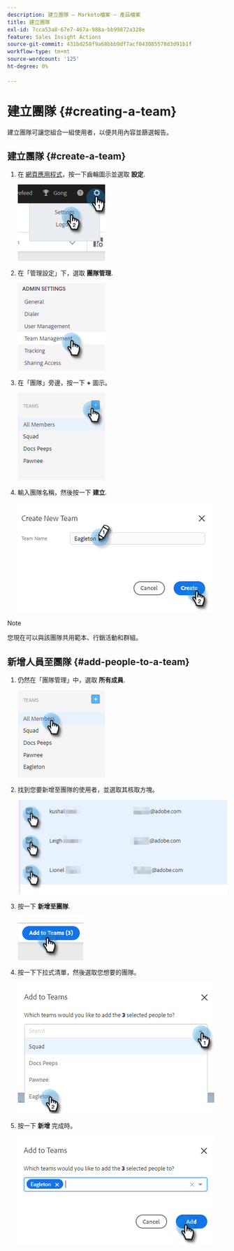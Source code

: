 ```yaml
---
description: 建立團隊 — Marketo檔案 — 產品檔案
title: 建立團隊
exl-id: 7cca53a8-67e7-467a-988a-bb99872a328e
feature: Sales Insight Actions
source-git-commit: 431bd258f9a68bbb9df7acf043085578d3d91b1f
workflow-type: tm+mt
source-wordcount: '125'
ht-degree: 0%

---
```


# 建立團隊 {#creating-a-team}

建立團隊可讓您組合一組使用者，以便共用內容並篩選報告。

## 建立團隊 {#create-a-team}

1. 在 [網頁應用程式](https://toutapp.com/login)，按一下齒輪圖示並選取 **設定**.

   ![](assets/creating-a-team-1.png)

1. 在「管理設定」下，選取 **團隊管理**.

   ![](assets/creating-a-team-2.png)

1. 在「團隊」旁邊，按一下 **+** 圖示。

   ![](assets/creating-a-team-3.png)

1. 輸入團隊名稱，然後按一下 **建立**.

   ![](assets/creating-a-team-4.png)

>[!NOTE]
>
>您現在可以與該團隊共用範本、行銷活動和群組。

## 新增人員至團隊 {#add-people-to-a-team}

1. 仍然在「團隊管理」中，選取 **所有成員**.

   ![](assets/creating-a-team-5.png)

1. 找到您要新增至團隊的使用者，並選取其核取方塊。

   ![](assets/creating-a-team-6.png)

1. 按一下 **新增至團隊**.

   ![](assets/creating-a-team-7.png)

1. 按一下下拉式清單，然後選取您想要的團隊。

   ![](assets/creating-a-team-8.png)

1. 按一下 **新增** 完成時。

   ![](assets/creating-a-team-9.png)
